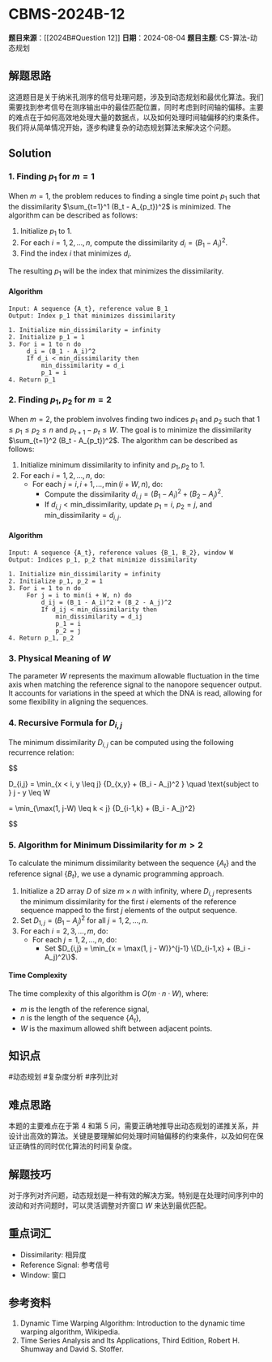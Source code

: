 # CBMS-2024B-12

**题目来源**：[[2024B#Question 12]]
**日期**：2024-08-04
**题目主题**: CS-算法-动态规划

## 解题思路

这道题目是关于纳米孔测序的信号处理问题，涉及到动态规划和最优化算法。我们需要找到参考信号在测序输出中的最佳匹配位置，同时考虑到时间轴的偏移。主要的难点在于如何高效地处理大量的数据点，以及如何处理时间轴偏移的约束条件。我们将从简单情况开始，逐步构建复杂的动态规划算法来解决这个问题。

## Solution

### 1. Finding $p_1$ for $m = 1$

When $m = 1$, the problem reduces to finding a single time point $p_1$ such that the dissimilarity $\sum_{t=1}^1 (B_t - A_{p_t})^2$ is minimized. The algorithm can be described as follows:

1. Initialize $p_1$ to 1.
2. For each $i = 1, 2, \dots, n$, compute the dissimilarity $d_i = (B_1 - A_i)^2$.
3. Find the index $i$ that minimizes $d_i$.

The resulting $p_1$ will be the index that minimizes the dissimilarity.

#### Algorithm

```plaintext
Input: A sequence {A_t}, reference value B_1
Output: Index p_1 that minimizes dissimilarity

1. Initialize min_dissimilarity = infinity
2. Initialize p_1 = 1
3. For i = 1 to n do
     d_i = (B_1 - A_i)^2
     If d_i < min_dissimilarity then
         min_dissimilarity = d_i
         p_1 = i
4. Return p_1
```

### 2. Finding $p_1, p_2$ for $m = 2$

When $m = 2$, the problem involves finding two indices $p_1$ and $p_2$ such that $1 \leq p_1 \leq p_2 \leq n$ and $p_{t+1} - p_t \leq W$. The goal is to minimize the dissimilarity $\sum_{t=1}^2 (B_t - A_{p_t})^2$. The algorithm can be described as follows:

1. Initialize minimum dissimilarity to infinity and $p_1, p_2$ to 1.
2. For each $i = 1, 2, \dots, n$, do:
   - For each $j = i, i+1, \dots, \min(i + W, n)$, do:
     - Compute the dissimilarity $d_{i,j} = (B_1 - A_i)^2 + (B_2 - A_j)^2$.
     - If $d_{i,j} < \text{min\_dissimilarity}$, update $p_1 = i$, $p_2 = j$, and $\text{min\_dissimilarity} = d_{i,j}$.

#### Algorithm

```plaintext
Input: A sequence {A_t}, reference values {B_1, B_2}, window W
Output: Indices p_1, p_2 that minimize dissimilarity

1. Initialize min_dissimilarity = infinity
2. Initialize p_1, p_2 = 1
3. For i = 1 to n do
     For j = i to min(i + W, n) do
         d_ij = (B_1 - A_i)^2 + (B_2 - A_j)^2
         If d_ij < min_dissimilarity then
             min_dissimilarity = d_ij
             p_1 = i
             p_2 = j
4. Return p_1, p_2
```

### 3. Physical Meaning of $W$

The parameter $W$ represents the maximum allowable fluctuation in the time axis when matching the reference signal to the nanopore sequencer output. It accounts for variations in the speed at which the DNA is read, allowing for some flexibility in aligning the sequences.

### 4. Recursive Formula for $D_{i,j}$

The minimum dissimilarity $D_{i,j}$ can be computed using the following recurrence relation:

$$

D_{i,j} = \min_{x < i, y \leq j} \{D_{x,y} + (B_i - A_j)^2 \} \quad \text{subject to } j - y \leq W

= \min_{\max(1, j-W) \leq k < j}  {D_{i-1,k} + (B_i - A_j)^2}

$$

### 5. Algorithm for Minimum Dissimilarity for $m > 2$

To calculate the minimum dissimilarity between the sequence $\{A_t\}$ and the reference signal $\{B_t\}$, we use a dynamic programming approach.

1. Initialize a 2D array $D$ of size $m \times n$ with infinity, where $D_{i,j}$ represents the minimum dissimilarity for the first $i$ elements of the reference sequence mapped to the first $j$ elements of the output sequence.
2. Set $D_{1,j} = (B_1 - A_j)^2$ for all $j = 1, 2, \dots, n$.
3. For each $i = 2, 3, \dots, m$, do:
   - For each $j = 1, 2, \dots, n$, do:
     - Set $D_{i,j} = \min_{x = \max(1, j - W)}^{j-1} \{D_{i-1,x} + (B_i - A_j)^2\}$.

#### Time Complexity

The time complexity of this algorithm is $O(m \cdot n \cdot W)$, where:

- $m$ is the length of the reference signal,
- $n$ is the length of the sequence $\{A_t\}$,
- $W$ is the maximum allowed shift between adjacent points.

## 知识点

#动态规划 #复杂度分析 #序列比对

## 难点思路

本题的主要难点在于第 4 和第 5 问，需要正确地推导出动态规划的递推关系，并设计出高效的算法。关键是要理解如何处理时间轴偏移的约束条件，以及如何在保证正确性的同时优化算法的时间复杂度。

## 解题技巧

对于序列对齐问题，动态规划是一种有效的解决方案。特别是在处理时间序列中的波动和对齐问题时，可以灵活调整对齐窗口 $W$ 来达到最优匹配。

## 重点词汇

- Dissimilarity: 相异度
- Reference Signal: 参考信号
- Window: 窗口

## 参考资料

1. Dynamic Time Warping Algorithm: Introduction to the dynamic time warping algorithm, Wikipedia.
2. Time Series Analysis and Its Applications, Third Edition, Robert H. Shumway and David S. Stoffer.
